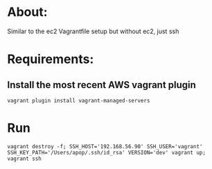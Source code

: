 # About:

Similar to the ec2 Vagrantfile setup but without ec2, just ssh

# Requirements:

## Install the most recent AWS vagrant plugin
```
vagrant plugin install vagrant-managed-servers
```

# Run

``
vagrant destroy -f; SSH_HOST='192.168.56.90' SSH_USER='vagrant' SSH_KEY_PATH='/Users/apop/.ssh/id_rsa' VERSION='dev' vagrant up; vagrant ssh
``
